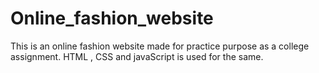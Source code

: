 # Online_fashion_website
This is an online fashion website made for practice purpose as a college assignment. HTML  , CSS and javaScript is used for the same.
